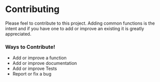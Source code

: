 # Contributing

Please feel to contribute to this project. Adding common functions is the intent and if you have one to add or improve an existing it is greatly appreciated.

### Ways to Contribute!
- Add or improve a function
- Add or improve documentation
- Add or improve Tests
- Report or fix a bug